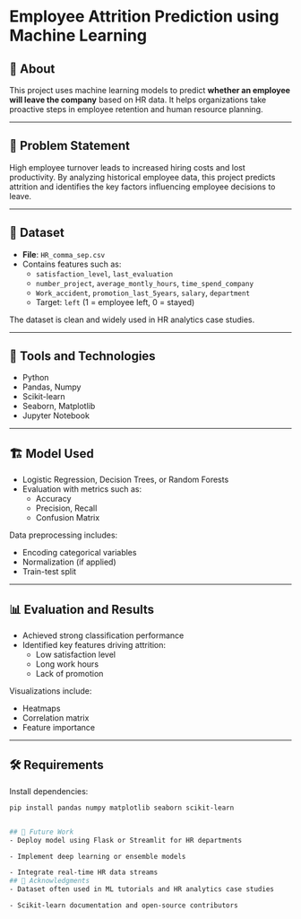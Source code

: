 # Employee Attrition Prediction using Machine Learning

## 📌 About

This project uses machine learning models to predict **whether an employee will leave the company** based on HR data. It helps organizations take proactive steps in employee retention and human resource planning.

---

## 🧠 Problem Statement

High employee turnover leads to increased hiring costs and lost productivity. By analyzing historical employee data, this project predicts attrition and identifies the key factors influencing employee decisions to leave.

---

## 📁 Dataset

- **File**: `HR_comma_sep.csv`
- Contains features such as:
  - `satisfaction_level`, `last_evaluation`
  - `number_project`, `average_montly_hours`, `time_spend_company`
  - `Work_accident`, `promotion_last_5years`, `salary`, `department`
  - Target: `left` (1 = employee left, 0 = stayed)

The dataset is clean and widely used in HR analytics case studies.

---

## 🧰 Tools and Technologies

- Python
- Pandas, Numpy
- Scikit-learn
- Seaborn, Matplotlib
- Jupyter Notebook

---

## 🏗️ Model Used

- Logistic Regression, Decision Trees, or Random Forests
- Evaluation with metrics such as:
  - Accuracy
  - Precision, Recall
  - Confusion Matrix

Data preprocessing includes:
- Encoding categorical variables
- Normalization (if applied)
- Train-test split

---

## 📊 Evaluation and Results

- Achieved strong classification performance
- Identified key features driving attrition:
  - Low satisfaction level
  - Long work hours
  - Lack of promotion

Visualizations include:
- Heatmaps
- Correlation matrix
- Feature importance

---

## 🛠️ Requirements

Install dependencies:

```bash
pip install pandas numpy matplotlib seaborn scikit-learn


## 🔭 Future Work
- Deploy model using Flask or Streamlit for HR departments

- Implement deep learning or ensemble models

- Integrate real-time HR data streams
## 🙏 Acknowledgments
- Dataset often used in ML tutorials and HR analytics case studies

- Scikit-learn documentation and open-source contributors


